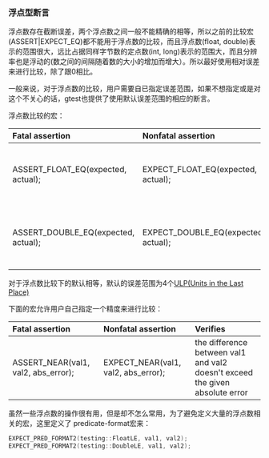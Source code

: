 ### 浮点型断言

浮点数存在截断误差，两个浮点数之间一般不能精确的相等，所以之前的比较宏(ASSERT|EXPECT_EQ)都不能用于浮点数的比较，而且浮点数(float, double)表示的范围很大，远比占据同样字节数的定点数(int, long)表示的范围大，而且分辨率也是浮动的(数之间的间隔随着数的大小的增加而增大）。所以最好使用相对误差来进行比较，除了跟0相比。

一般来说，对于浮点数的比较，用户需要自已指定误差范围，如果不想指定或是对这个不关心的话，gtest也提供了使用默认误差范围的相应的断言。

浮点数比较的宏：

| **Fatal assertion**                 | **Nonfatal assertion**              | **Verifies**                           |
| :---------------------------------- | :---------------------------------- | :------------------------------------- |
| ASSERT_FLOAT_EQ(expected, actual);  | EXPECT_FLOAT_EQ(expected, actual);  | the two float values are almost equal  |
| ASSERT_DOUBLE_EQ(expected, actual); | EXPECT_DOUBLE_EQ(expected, actual); | the two double values are almost equal |

对于浮点数比较下的默认相等，默认的误差范围为4个[ULP(Units in the Last Place)](https://zh.wikipedia.org/wiki/%E6%9C%80%E5%90%8E%E4%B8%80%E4%BD%8D%E4%B8%8A%E7%9A%84%E5%8D%95%E4%BD%8D%E5%80%BC)


下面的宏允许用户自己指定一个精度来进行比较：

| **Fatal assertion**                 | **Nonfatal assertion**              | **Verifies**                                                                 |
| :---------------------------------- | :---------------------------------- | :--------------------------------------------------------------------------- |
| ASSERT_NEAR(val1, val2, abs_error); | EXPECT_NEAR(val1, val2, abs_error); | the difference between val1 and val2 doesn't exceed the given absolute error |
 

虽然一些浮点数的操作很有用，但是却不怎么常用，为了避免定义大量的浮点数相关的宏，这里定义了 predicate-format宏来：
```cpp
EXPECT_PRED_FORMAT2(testing::FloatLE, val1, val2);
EXPECT_PRED_FORMAT2(testing::DoubleLE, val1, val2);
```
